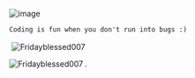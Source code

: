 

![image](https://user-images.githubusercontent.com/122832232/223120834-8886744d-19d6-470c-9638-39a6b1b0cdfd.png)
```
Coding is fun when you don't run into bugs :)

```


<p>&nbsp;<img align="center" src="https://github-readme-stats.vercel.app/api?username=Fridayblessed007&show_icons=true&locale=en&bg_color=0D1117" alt="Fridayblessed007" /></p>

<p><img align="left" src="https://github-readme-stats.vercel.app/api/top-langs?username=Fridayblessed007&show_icons=true&locale=en&layout=compact&bg_color=0D1117" alt="Fridayblessed007" /></p>.
